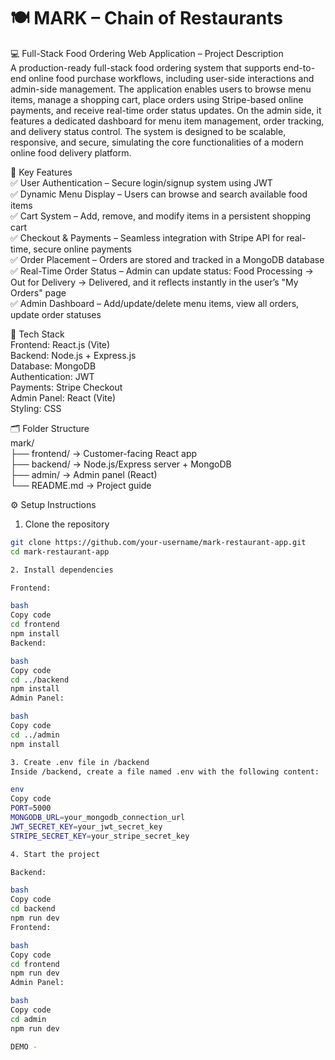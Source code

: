 # 🍽️ MARK – Chain of Restaurants

💻 Full-Stack Food Ordering Web Application – Project Description  
A production-ready full-stack food ordering system that supports end-to-end online food purchase workflows, including user-side interactions and admin-side management. The application enables users to browse menu items, manage a shopping cart, place orders using Stripe-based online payments, and receive real-time order status updates. On the admin side, it features a dedicated dashboard for menu item management, order tracking, and delivery status control. The system is designed to be scalable, responsive, and secure, simulating the core functionalities of a modern online food delivery platform.

🔧 Key Features  
✅ User Authentication – Secure login/signup system using JWT  
✅ Dynamic Menu Display – Users can browse and search available food items  
✅ Cart System – Add, remove, and modify items in a persistent shopping cart  
✅ Checkout & Payments – Seamless integration with Stripe API for real-time, secure online payments  
✅ Order Placement – Orders are stored and tracked in a MongoDB database  
✅ Real-Time Order Status – Admin can update status: Food Processing → Out for Delivery → Delivered, and it reflects instantly in the user’s "My Orders" page  
✅ Admin Dashboard – Add/update/delete menu items, view all orders, update order statuses

🚀 Tech Stack  
Frontend: React.js (Vite)  
Backend: Node.js + Express.js  
Database: MongoDB  
Authentication: JWT  
Payments: Stripe Checkout  
Admin Panel: React (Vite)  
Styling: CSS

🗂️ Folder Structure  
mark/  
├── frontend/       → Customer-facing React app  
├── backend/        → Node.js/Express server + MongoDB  
├── admin/          → Admin panel (React)  
└── README.md       → Project guide

⚙️ Setup Instructions

1. Clone the repository  
```bash
git clone https://github.com/your-username/mark-restaurant-app.git  
cd mark-restaurant-app

2. Install dependencies

Frontend:

bash
Copy code
cd frontend  
npm install
Backend:

bash
Copy code
cd ../backend  
npm install
Admin Panel:

bash
Copy code
cd ../admin  
npm install

3. Create .env file in /backend
Inside /backend, create a file named .env with the following content:

env
Copy code
PORT=5000  
MONGODB_URL=your_mongodb_connection_url  
JWT_SECRET_KEY=your_jwt_secret_key  
STRIPE_SECRET_KEY=your_stripe_secret_key

4. Start the project

Backend:

bash
Copy code
cd backend  
npm run dev
Frontend:

bash
Copy code
cd frontend  
npm run dev
Admin Panel:

bash
Copy code
cd admin  
npm run dev

DEMO - 